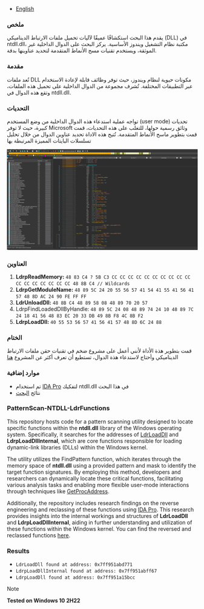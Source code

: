 - [English](https://github.com/Mes2d/PatternScan-NTDLL-LdrFunctions?tab=readme-ov-file#patternscan-ntdll-ldrfunctions)
### ملخص 
يقدم هذا البحث استكشافًا عميقًا لآليات تحميل ملفات الارتباط الديناميكي (DLL) في ntdll.dll، مكتبة نظام التشغيل ويندوز الأساسية. يركز البحث على الدوال الداخلية غير الموثقة، ويستخدم تقنيات مسح الأنماط المتقدمة لتحديد عناوينها بدقة.
### مقدمة 
تُعد ملفات DLL مكونات حيوية لنظام ويندوز، حيث توفر وظائف قابلة لإعادة الاستخدام عبر التطبيقات المختلفة. تُشرف مجموعة من الدوال الداخلية على تحميل هذه الملفات، وتقع هذه الدوال في ntdll.dll.
### التحديات 
تواجه عملية استدعاء هذه الدوال الداخلية من وضع المستخدم (user mode) تحديات كبيرة، حيث لا توفر Microsoft وثائق رسمية حولها، للتغلب على هذه التحديات، قمت قمت بتطوير ماسح الأنماط المتقدمة. تُتيح هذه الاداة تحديد عناوين الدوال من خلال تحليل تسلسلات البايتات المميزة المرتبطة بها




<p align="center">
  <img src="https://github.com/Mes2d/PatternScan-NTDLL-LdrFunctions/blob/main/src/images/image.png">
</p>




### العناوين 
1. **LdrpReadMemory:** ```48 83 C4 ? 5B C3 CC CC CC CC CC CC CC CC CC CC CC CC CC CC CC CC CC 48 8B C4 // Wildcards```
2. **LdrpGetModuleName:** ```48 89 5C 24 20 55 56 57 41 54 41 55 41 56 41 57 48 8D AC 24 90 FE FF FF```
3. **LdrUnloadDll:** ```48 8B C4 48 89 58 08 48 89 70 20 57```
4. LdrpFindLoadedDllByHandle: ```48 89 5C 24 08 48 89 74 24 10 48 89 7C 24 18 41 56 48 83 EC 20 33 DB 49 8B F8 4C 8B F2```
5. **LdrpLoadDll:** ```40 55 53 56 57 41 56 41 57 48 8D 6C 24 88```
### الختام 
قمت بتطوير هذة الأداة لأنني أعمل على مشروع ضخم في تقنيات حقن ملفات الارتباط الديناميكي وأحتاج لاستدعاء هذة الدوال، تستطيع أن تعرف أكثر عن المشروع [هنا](https://github.com/byte-zone/ByteZone_Injector)
### موارد إضافية 
- تم استخدام [IDA Pro](https://hex-rays.com/ida-pro/) لتفكيك ntdll.dll في هذا البحث
- نتائج [البحث](https://github.com/Mes2d/PatternScan-NTDLL-LdrFunctions/tree/main/src/ntdll.dll)
### PatternScan-NTDLL-LdrFunctions
This repository hosts code for a pattern scanning utility designed to locate specific functions within the **ntdll.dll** library of the Windows operating system. Specifically, it searches for the addresses of [LdrLoadDll](https://malapi.io/winapi/LdrLoadDll) and **LdrpLoadDllInternal**, which are core functions responsible for loading dynamic-link libraries (DLLs) within the Windows kernel.

The utility utilizes the FindPattern function, which iterates through the memory space of **ntdll.dll** using a provided pattern and mask to identify the target function signatures. By employing this method, developers and researchers can dynamically locate these critical functions, facilitating various analysis tasks and enabling more flexible user-mode interactions through techniques like [GetProcAddress](https://learn.microsoft.com/en-us/windows/win32/api/libloaderapi/nf-libloaderapi-getprocaddress).

Additionally, the repository includes research findings on the reverse engineering and reclassing of these functions using [IDA Pro](https://hex-rays.com/ida-pro/). This research provides insights into the internal workings and structures of **LdrLoadDll** and **LdrpLoadDllInternal**, aiding in further understanding and utilization of these functions within the Windows kernel.
You can find the reversed and reclassed functions [here](https://github.com/byte-zone/ByteZone_Injector/tree/main/Helpers/ntdll).

### Results 
- ```LdrLoadDll found at address: 0x7ff951abd771```
- ```LdrpLoadDllInternal found at address: 0x7ff951abff67```
- ```LdrpLoadDll found at address: 0x7ff951a15bcc```
> [!NOTE]
> **Tested on Windows 10 2H22**
